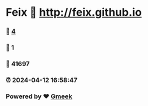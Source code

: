 # Feix :link: http://feix.github.io 
### :page_facing_up: [4](http://feix.github.io/tag.html) 
### :speech_balloon: 1 
### :hibiscus: 41697 
### :alarm_clock: 2024-04-12 16:58:47 
### Powered by :heart: [Gmeek](https://github.com/Meekdai/Gmeek)
